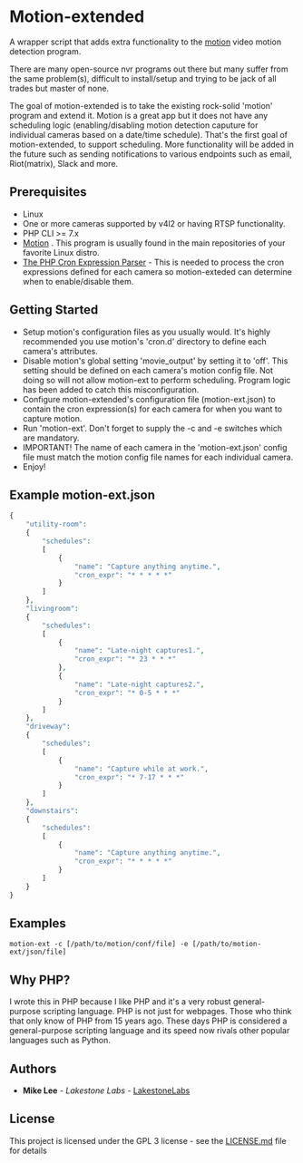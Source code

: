 # Motion-extended
A wrapper script that adds extra functionality to the [motion](https://motion-project.github.io/) video motion detection program. 

There are many open-source nvr programs out there but many suffer from the same problem(s), difficult to install/setup and trying to be jack of all trades but master of none.

The goal of motion-extended is to take the existing rock-solid 'motion' program and extend it.  Motion is a great app but it does not have any scheduling logic (enabling/disabling motion detection caputure for individual cameras based on a date/time schedule).  That's the first goal of motion-extended, to support scheduling.  More functionality will be added in the future such as sending notifications to various endpoints such as email, Riot(matrix), Slack and more. 

## Prerequisites

* Linux
* One or more cameras supported by v4l2 or having RTSP functionality.
* PHP CLI >= 7.x
* [Motion](https://motion-project.github.io/) .  This program is usually found in the main repositories of your favorite Linux distro.
* [The PHP Cron Expression Parser](https://github.com/dragonmantank/cron-expression) - This is needed to process the cron expressions defined for each camera so motion-exteded can determine when to enable/disable them.

## Getting Started

* Setup motion's configuration files as you usually would.  It's highly recommended you use motion's 'cron.d' directory to define each camera's attributes.
* Disable motion's global setting 'movie_output' by setting it to 'off'.  This setting should be defined on each camera's motion config file.  Not doing so will not allow motion-ext to perform scheduling.  Program logic has been added to catch this misconfiguration.
* Configure motion-extended's configuration file (motion-ext.json) to contain the cron expression(s) for each camera for when you want to capture motion.
* Run 'motion-ext'.  Don't forget to supply the -c and -e switches which are mandatory.
* IMPORTANT!  The name of each camera in the 'motion-ext.json' config file must match the motion config file names for each individual camera.
* Enjoy!

## Example motion-ext.json

```php
{
    "utility-room": 
    {
        "schedules":
        [
            {
                "name": "Capture anything anytime.",
                "cron_expr": "* * * * *"
            }
        ]
    },
    "livingroom":
    {
        "schedules":
        [
            {
                "name": "Late-night captures1.",
                "cron_expr": "* 23 * * *"
            },
            {
                "name": "Late-night captures2.",
                "cron_expr": "* 0-5 * * *"
            }
        ]
    },
    "driveway":
    {
        "schedules":
        [
            {
                "name": "Capture while at work.",
                "cron_expr": "* 7-17 * * *"
            }
        ]
    },
    "downstairs":
    {
        "schedules":
        [
            {
                "name": "Capture anything anytime.",
                "cron_expr": "* * * * *"
            }
        ]
    }
}

```

## Examples
`
motion-ext -c [/path/to/motion/conf/file] -e [/path/to/motion-ext/json/file]
`


## Why PHP?

I wrote this in PHP because I like PHP and it's a very robust general-purpose scripting language.  PHP is not just for webpages.  Those who think that only know of PHP from 15 years ago.  These days PHP is considered a general-purpose scripting language and its speed now rivals other popular languages such as Python.


## Authors

* **Mike Lee** - *Lakestone Labs* - [LakestoneLabs](https://github.com/lakestonelabs)

## License

This project is licensed under the GPL 3 license - see the [LICENSE.md](gpl.md) file for details


